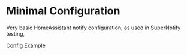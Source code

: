 # Minimal Configuration

Very basic HomeAssistant notify configuration, as used in SuperNotify testing,


<!--codeinclude-->
[Config Example](../examples/minimal.yaml)
<!--/codeinclude-->